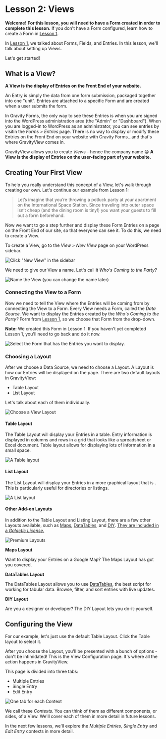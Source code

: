 # Lesson 2: Views

**Welcome!** **For this lesson, you will need to have a Form created in order to complete this lesson.** If you don't have a Form configured, learn how to create a Form in [Lesson 1](lesson-1-fields-forms-and-entries/#forms).

In [Lesson 1](lesson-1-fields-forms-and-entries/), we talked about Forms, Fields, and Entries. In this lesson, we'll talk about setting up Views.

Let's get started!

## What is a View?

**A View is the display of Entries on the Front End of your website.** 

An Entry is simply the data from one form submission, packaged together into one "unit". Entries are attached to a specific Form and are created when a user submits the form.

In Gravity Forms, the only way to see these Entries is when you are signed into the WordPress administration area \(the "Admin" or "Dashboard"\). When you are logged-in to WordPress as an administrator, you can see entries by visitin the _Forms &gt; Entries_ page. There is no way to display or modify these Entries on the Front End on your website with Gravity Forms…and that's where GravityView comes in. 

GravityView allows you to create _Views_ - hence the company name 😁 **A View is the display of Entries on the user-facing part of your website.**

## Creating Your First View

To help you really understand this concept of a View, let's walk through creating our own. Let's continue our example from Lesson 1:

> Let’s imagine that you’re throwing a potluck party at your apartment on the International Space Station. Since traveling into outer space isn’t cheap \(and the dining room is tiny!\) you want your guests to fill out a form beforehand.

Now we want to go a step further and display these Form Entries on a page on the Front End of our site, so that everyone can see it. To do this, we need to create a View.

To create a View, go to the _View &gt; New View_ page on your WordPress sidebar.

![Click &quot;New View&quot; in the sidebar](../.gitbook/assets/new-view.png)

We need to give our View a name. Let's call it _Who's Coming to the Party?_

![Name the View \(you can change the name later\)](../.gitbook/assets/new-view-name.png)

### Connecting the View to a Form

Now we need to tell the View where the Entries will be coming from by connecting the View to a Form. Every View needs a Form, called the _Data Source._ We want to display the Entries created by the _Who's Coming to the Party?_ Form from [Lesson 1](lesson-1-fields-forms-and-entries/), so we choose that Form from the drop-down.

**Note:** We created this Form in Lesson 1. If you haven't yet completed Lesson 1, you'll need to go back and do it now.

![Select the Form that has the Entries you want to display.](../.gitbook/assets/data-source.png)

### Choosing a Layout

After we choose a Data Source, we need to choose a Layout. A Layout is how our Entries will be displayed on the page. There are two default layouts in GravityView:

* Table Layout
* List Layout

Let's talk about each of them individually.

![Choose a View Layout](../.gitbook/assets/view-layout.png)

#### Table Layout

The Table Layout will display your Entries in a table. Entry information is displayed in columns and rows in a grid that looks like a spreadsheet or Excel document. Table layout allows for displaying lots of information in a small space.

![A Table layout](../.gitbook/assets/table-layout%20%281%29.png)

#### List Layout

The List Layout will display your Entries in a more graphical layout that is . This is particularly useful for directories or listings.

![A List layout](../.gitbook/assets/list-layout.png)

#### Other Add-on Layouts

In addition to the Table Layout and Listing Layout, there are a few other Layouts available, such as [Maps](https://gravityview.co/extensions/maps/), [DataTables](https://gravityview.co/extensions/datatables/), and [DIY](https://gravityview.co/extensions/diy/). [They are included in a _Galactic License_.](https://gravityview.co/pricing/)

![Premium Layouts](../.gitbook/assets/premium-addons.png)

**Maps Layout**

Want to display your Entries on a Google Map? The Maps Layout has got you covered.

**DataTables Layout**

The DataTables Layout allows you to use [DataTables](https://datatables.net/), the best script for working for tabular data. Browse, filter, and sort entries with live updates.

**DIY Layout**

Are you a designer or developer? The DIY Layout lets you do-it-yourself.

## Configuring the View

For our example, let's just use the default Table Layout. Click the Table layout to select it.

After you choose the Layout, you'll be presented with a bunch of options - don't be intimidated! This is the View Configuration page. It's where all the action happens in GravityView.

This page is divided into three tabs:

* Multiple Entries
* Single Entry
* Edit Entry

![One tab for each Context](../.gitbook/assets/contexts.png)

We call these _Contexts_. You can think of them as different components, or sides, of a View. We'll cover each of them in more detail in future lessons.

In the next few lessons, we'll explore the _Multiple Entries,_ _Single Entry_ and _Edit Entry_ contexts in more detail.

